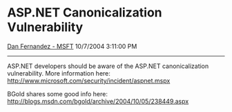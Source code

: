 <div id="page">

# ASP.NET Canonicalization Vulnerability

[Dan Fernandez -
MSFT](https://social.msdn.microsoft.com/profile/Dan%20Fernandez%20-%20MSFT)
10/7/2004 3:11:00 PM

-----

<div id="content">

ASP.NET developers should be aware of the ASP.NET canonicalization
vulnerability. More information here:
<http://www.microsoft.com/security/incident/aspnet.mspx>

BGold shares some good info here:
<http://blogs.msdn.com/bgold/archive/2004/10/05/238449.aspx>

</div>

</div>
